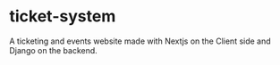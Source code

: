 # ticket-system
A ticketing and events website made with Nextjs on the Client side and Django on the backend.
